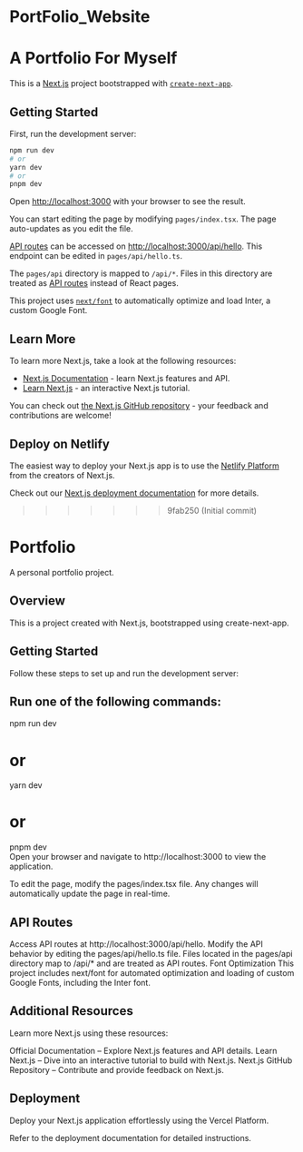  # PortFolio_Website
A Portfolio For Myself
=======
This is a [Next.js](https://nextjs.org/) project bootstrapped with [`create-next-app`](https://github.com/vercel/next.js/tree/canary/packages/create-next-app).

## Getting Started

First, run the development server:

```bash
npm run dev
# or
yarn dev
# or
pnpm dev
```

Open [http://localhost:3000](http://localhost:3000) with your browser to see the result.

You can start editing the page by modifying `pages/index.tsx`. The page auto-updates as you edit the file.

[API routes](https://nextjs.org/docs/api-routes/introduction) can be accessed on [http://localhost:3000/api/hello](http://localhost:3000/api/hello). This endpoint can be edited in `pages/api/hello.ts`.

The `pages/api` directory is mapped to `/api/*`. Files in this directory are treated as [API routes](https://nextjs.org/docs/api-routes/introduction) instead of React pages.

This project uses [`next/font`](https://nextjs.org/docs/basic-features/font-optimization) to automatically optimize and load Inter, a custom Google Font.

## Learn More

To learn more  Next.js, take a look at the following resources:

- [Next.js Documentation](https://nextjs.org/docs) - learn  Next.js features and API.
- [Learn Next.js](https://nextjs.org/learn) - an interactive Next.js tutorial.

You can check out [the Next.js GitHub repository](https://github.com/netlify/next.js/) - your feedback and contributions are welcome!

## Deploy on Netlify

The easiest way to deploy your Next.js app is to use the [Netlify Platform](https://netlify.com/new?utm_medium=default-template&filter=next.js&utm_source=create-next-app&utm_campaign=create-next-app-readme) from the creators of Next.js.

Check out our [Next.js deployment documentation](https://nextjs.org/docs/deployment) for more details.
>>>>>>> 9fab250 (Initial commit)
# Portfolio
A personal portfolio project.

## Overview
This is a project created with Next.js, bootstrapped using create-next-app.

## Getting Started
Follow these steps to set up and run the development server:

## Run one of the following commands:

npm run dev  
# or  
yarn dev  
# or  
pnpm dev  
Open your browser and navigate to http://localhost:3000 to view the application.

To edit the page, modify the pages/index.tsx file. Any changes will automatically update the page in real-time.

## API Routes

Access API routes at http://localhost:3000/api/hello.
Modify the API behavior by editing the pages/api/hello.ts file.
Files located in the pages/api directory map to /api/* and are treated as API routes.
Font Optimization
This project includes next/font for automated optimization and loading of custom Google Fonts, including the Inter font.

## Additional Resources
Learn more  Next.js using these resources:

Official Documentation – Explore Next.js features and API details.
Learn Next.js – Dive into an interactive tutorial to build with Next.js.
Next.js GitHub Repository – Contribute and provide feedback on Next.js.

## Deployment
Deploy your Next.js application effortlessly using the Vercel Platform.

Refer to the deployment documentation for detailed instructions.
